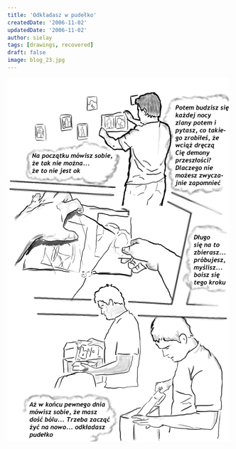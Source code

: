```yaml
---
title: 'Odkładasz w pudełko'
createdDate: '2006-11-02'
updatedDate: '2006-11-02'
author: sielay
tags: [drawings, recovered]
draft: false
image: blog_23.jpg
---
```


![](blog_23.jpg)
